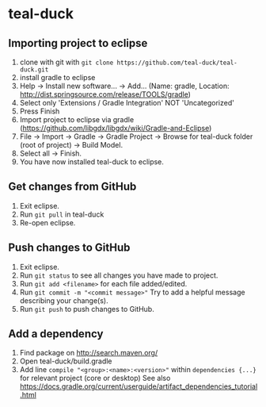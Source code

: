 # teal-duck

## Importing project to eclipse
1. clone with git with ```git clone https://github.com/teal-duck/teal-duck.git```
2. install gradle to eclipse 
  1. Help -> Install new software... -> Add... (Name: gradle, Location: http://dist.springsource.com/release/TOOLS/gradle)
  2. Select only 'Extensions / Gradle Integration' NOT 'Uncategorized'
  3. Press Finish
3. Import project to eclipse via gradle (https://github.com/libgdx/libgdx/wiki/Gradle-and-Eclipse)
  1. File -> Import -> Gradle -> Gradle Project -> Browse for teal-duck folder (root of project) -> Build Model.
  2. Select all -> Finish.
4. You have now installed teal-duck to eclipse.


## Get changes from GitHub
1. Exit eclipse.
2. Run ```git pull``` in teal-duck
3. Re-open eclipse.


## Push changes to GitHub
1. Exit eclipse.
2. Run ```git status``` to see all changes you have made to project.
3. Run ```git add <filename>``` for each file added/edited.
4. Run ```git commit -m "<commit message>"``` Try to add a helpful message describing your change(s).
5. Run ```git push``` to push changes to GitHub.


## Add a dependency
1. Find package on http://search.maven.org/
2. Open teal-duck/build.gradle
3. Add line ```compile "<group>:<name>:<version>"``` within ```dependencies {...}``` for relevant project (core or desktop)
See also https://docs.gradle.org/current/userguide/artifact_dependencies_tutorial.html
